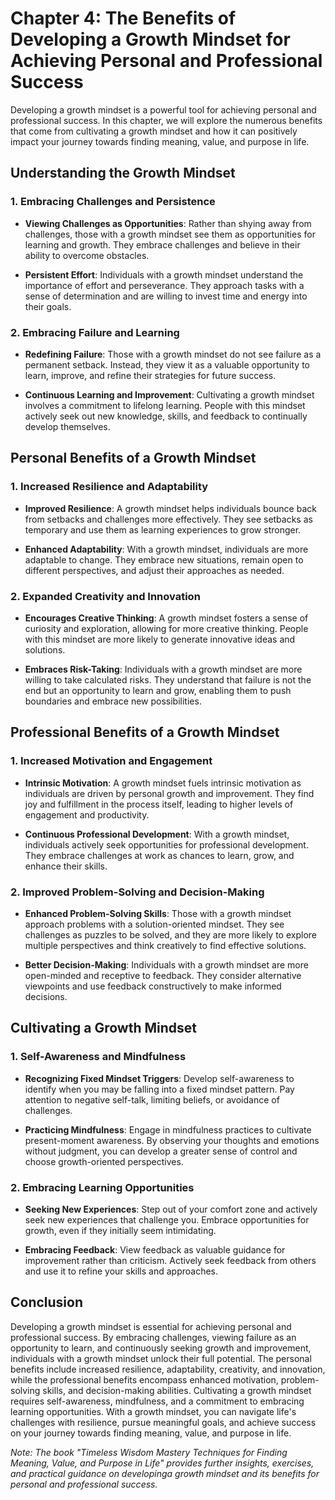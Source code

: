 Chapter 4: The Benefits of Developing a Growth Mindset for Achieving Personal and Professional Success
======================================================================================================

Developing a growth mindset is a powerful tool for achieving personal and professional success. In this chapter, we will explore the numerous benefits that come from cultivating a growth mindset and how it can positively impact your journey towards finding meaning, value, and purpose in life.

Understanding the Growth Mindset
--------------------------------

### 1. Embracing Challenges and Persistence

* **Viewing Challenges as Opportunities**: Rather than shying away from challenges, those with a growth mindset see them as opportunities for learning and growth. They embrace challenges and believe in their ability to overcome obstacles.

* **Persistent Effort**: Individuals with a growth mindset understand the importance of effort and perseverance. They approach tasks with a sense of determination and are willing to invest time and energy into their goals.

### 2. Embracing Failure and Learning

* **Redefining Failure**: Those with a growth mindset do not see failure as a permanent setback. Instead, they view it as a valuable opportunity to learn, improve, and refine their strategies for future success.

* **Continuous Learning and Improvement**: Cultivating a growth mindset involves a commitment to lifelong learning. People with this mindset actively seek out new knowledge, skills, and feedback to continually develop themselves.

Personal Benefits of a Growth Mindset
-------------------------------------

### 1. Increased Resilience and Adaptability

* **Improved Resilience**: A growth mindset helps individuals bounce back from setbacks and challenges more effectively. They see setbacks as temporary and use them as learning experiences to grow stronger.

* **Enhanced Adaptability**: With a growth mindset, individuals are more adaptable to change. They embrace new situations, remain open to different perspectives, and adjust their approaches as needed.

### 2. Expanded Creativity and Innovation

* **Encourages Creative Thinking**: A growth mindset fosters a sense of curiosity and exploration, allowing for more creative thinking. People with this mindset are more likely to generate innovative ideas and solutions.

* **Embraces Risk-Taking**: Individuals with a growth mindset are more willing to take calculated risks. They understand that failure is not the end but an opportunity to learn and grow, enabling them to push boundaries and embrace new possibilities.

Professional Benefits of a Growth Mindset
-----------------------------------------

### 1. Increased Motivation and Engagement

* **Intrinsic Motivation**: A growth mindset fuels intrinsic motivation as individuals are driven by personal growth and improvement. They find joy and fulfillment in the process itself, leading to higher levels of engagement and productivity.

* **Continuous Professional Development**: With a growth mindset, individuals actively seek opportunities for professional development. They embrace challenges at work as chances to learn, grow, and enhance their skills.

### 2. Improved Problem-Solving and Decision-Making

* **Enhanced Problem-Solving Skills**: Those with a growth mindset approach problems with a solution-oriented mindset. They see challenges as puzzles to be solved, and they are more likely to explore multiple perspectives and think creatively to find effective solutions.

* **Better Decision-Making**: Individuals with a growth mindset are more open-minded and receptive to feedback. They consider alternative viewpoints and use feedback constructively to make informed decisions.

Cultivating a Growth Mindset
----------------------------

### 1. Self-Awareness and Mindfulness

* **Recognizing Fixed Mindset Triggers**: Develop self-awareness to identify when you may be falling into a fixed mindset pattern. Pay attention to negative self-talk, limiting beliefs, or avoidance of challenges.

* **Practicing Mindfulness**: Engage in mindfulness practices to cultivate present-moment awareness. By observing your thoughts and emotions without judgment, you can develop a greater sense of control and choose growth-oriented perspectives.

### 2. Embracing Learning Opportunities

* **Seeking New Experiences**: Step out of your comfort zone and actively seek new experiences that challenge you. Embrace opportunities for growth, even if they initially seem intimidating.

* **Embracing Feedback**: View feedback as valuable guidance for improvement rather than criticism. Actively seek feedback from others and use it to refine your skills and approaches.

Conclusion
----------

Developing a growth mindset is essential for achieving personal and professional success. By embracing challenges, viewing failure as an opportunity to learn, and continuously seeking growth and improvement, individuals with a growth mindset unlock their full potential. The personal benefits include increased resilience, adaptability, creativity, and innovation, while the professional benefits encompass enhanced motivation, problem-solving skills, and decision-making abilities. Cultivating a growth mindset requires self-awareness, mindfulness, and a commitment to embracing learning opportunities. With a growth mindset, you can navigate life's challenges with resilience, pursue meaningful goals, and achieve success on your journey towards finding meaning, value, and purpose in life.

*Note: The book "Timeless Wisdom Mastery Techniques for Finding Meaning, Value, and Purpose in Life" provides further insights, exercises, and practical guidance on developinga growth mindset and its benefits for personal and professional success.*

